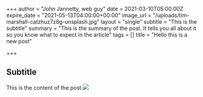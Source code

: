 +++
author = "John Jannetty, web guy"
date = 2021-03-10T05:00:00Z
expire_date = "2021-05-13T04:00:00+00:00"
image_url = "/uploads/tim-marshall-catzhuz7z8g-unsplash.jpg"
layout = "single"
subtitle = "This is the subtitle"
summary = "This is the summary of the post. It tells you all about it so you know what to expect in the article"
tags = []
title = "Hello this is a new post"

+++
## Subtitle

This is the content of the post.![](/uploads/dsc_0275.JPG)